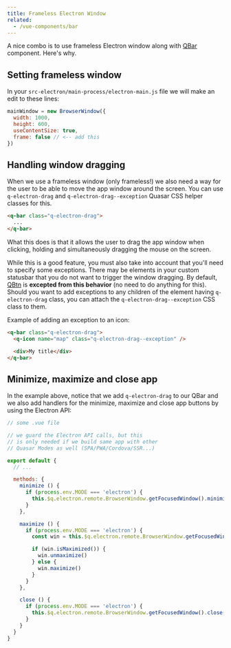 ```yaml
---
title: Frameless Electron Window
related:
  - /vue-components/bar
---
```


A nice combo is to use frameless Electron window along with [QBar](/vue-components/bar) component. Here's why.

## Setting frameless window
In your `src-electron/main-process/electron-main.js` file we will make an edit to these lines:

```js
mainWindow = new BrowserWindow({
  width: 1000,
  height: 600,
  useContentSize: true,
  frame: false // <-- add this
})
```

## Handling window dragging
When we use a frameless window (only frameless!) we also need a way for the user to be able to move the app window around the screen. You can use `q-electron-drag` and `q-electron-drag--exception` Quasar CSS helper classes for this.

```html
<q-bar class="q-electron-drag">
  ...
</q-bar>
```

What this does is that it allows the user to drag the app window when clicking, holding and simultaneously dragging the mouse on the screen.

While this is a good feature, you must also take into account that you'll need to specify some exceptions. There may be elements in your custom statusbar that you do not want to trigger the window dragging. By default, [QBtn](/vue-components/button) is **excepted from this behavior** (no need to do anything for this). Should you want to add exceptions to any children of the element having `q-electron-drag` class, you can attach the `q-electron-drag--exception` CSS class to them.

Example of adding an exception to an icon:

```html
<q-bar class="q-electron-drag">
  <q-icon name="map" class="q-electron-drag--exception" />

  <div>My title</div>
</q-bar>
```

## Minimize, maximize and close app

<doc-example title="Full example" file="frameless-electron-window/StatusBar" />

In the example above, notice that we add `q-electron-drag` to our QBar and we also add handlers for the minimize, maximize and close app buttons by using the Electron API:

```js
// some .vue file

// we guard the Electron API calls, but this
// is only needed if we build same app with other
// Quasar Modes as well (SPA/PWA/Cordova/SSR...)

export default {
  // ...

  methods: {
    minimize () {
      if (process.env.MODE === 'electron') {
        this.$q.electron.remote.BrowserWindow.getFocusedWindow().minimize()
      }
    },

    maximize () {
      if (process.env.MODE === 'electron') {
        const win = this.$q.electron.remote.BrowserWindow.getFocusedWindow()

        if (win.isMaximized()) {
          win.unmaximize()
        } else {
          win.maximize()
        }
      }
    },

    close () {
      if (process.env.MODE === 'electron') {
        this.$q.electron.remote.BrowserWindow.getFocusedWindow().close()
      }
    }
  }
}
```
